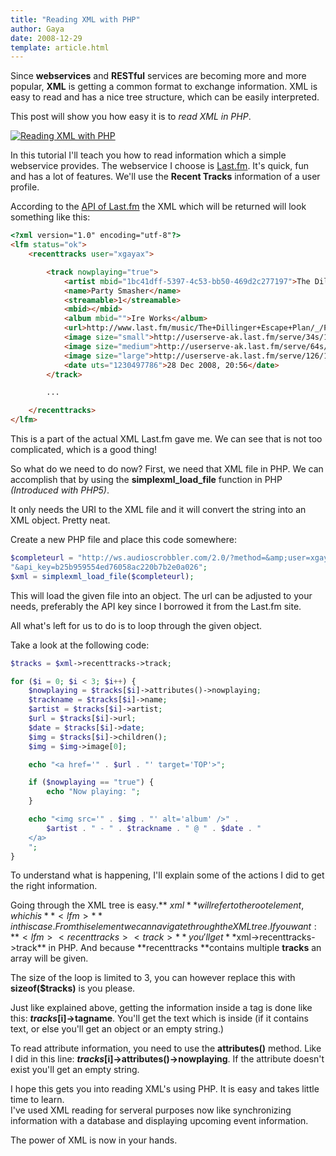 ```yaml
---
title: "Reading XML with PHP"
author: Gaya
date: 2008-12-29
template: article.html
---
```

Since **webservices** and **RESTful** services are becoming more and more popular, **XML** is getting a common format to exchange information. XML is easy to read and has a nice tree structure, which can be easily interpreted.

This post will show you how easy it is to *read XML in PHP*.

[![Reading XML with PHP](/articles/reading-xml-with-php/xml.jpg "Reading XML with PHP")](/articles/reading-xml-with-php/)

<span class="more"></span>

In this tutorial I'll teach you how to read information which a simple webservice provides. The webservice I choose is [Last.fm](http://www.last.fm/api). It's quick, fun and has a lot of features. We'll use the **Recent Tracks** information of a user profile.

According to the [API of Last.fm](http://www.last.fm/api/) the XML which will be returned will look something like this:


```html
<?xml version="1.0" encoding="utf-8"?>
<lfm status="ok">
    <recenttracks user="xgayax">

        <track nowplaying="true">
            <artist mbid="1bc41dff-5397-4c53-bb50-469d2c277197">The Dillinger Escape Plan</artist>
            <name>Party Smasher</name>
            <streamable>1</streamable>
            <mbid></mbid>
            <album mbid="">Ire Works</album>
            <url>http://www.last.fm/music/The+Dillinger+Escape+Plan/_/Party+Smasher</url>
            <image size="small">http://userserve-ak.last.fm/serve/34s/19117171.jpg</image>
            <image size="medium">http://userserve-ak.last.fm/serve/64s/19117171.jpg</image>
            <image size="large">http://userserve-ak.last.fm/serve/126/19117171.jpg</image>
            <date uts="1230497786">28 Dec 2008, 20:56</date>
        </track>

        ...

    </recenttracks>
</lfm>
```


This is a part of the actual XML Last.fm gave me. We can see that is not too complicated, which is a good thing!

So what do we need to do now? First, we need that XML file in PHP. We can accomplish that by using the **simplexml_load_file** function in PHP *(Introduced with PHP5)*.

It only needs the URI to the XML file and it will convert the string into an XML object. Pretty neat.

Create a new PHP file and place this code somewhere:


```php
$completeurl = "http://ws.audioscrobbler.com/2.0/?method=&amp;user=xgayax" .
"&api_key=b25b959554ed76058ac220b7b2e0a026";
$xml = simplexml_load_file($completeurl);
```


This will load the given file into an object. The url can be adjusted to your needs, preferably the API key since I borrowed it from the Last.fm site.

All what's left for us to do is to loop through the given object.

Take a look at the following code:


```php
$tracks = $xml->recenttracks->track;

for ($i = 0; $i < 3; $i++) {
    $nowplaying = $tracks[$i]->attributes()->nowplaying;
    $trackname = $tracks[$i]->name;
    $artist = $tracks[$i]->artist;
    $url = $tracks[$i]->url;
    $date = $tracks[$i]->date;
    $img = $tracks[$i]->children();
    $img = $img->image[0];

    echo "<a href='" . $url . "' target='TOP'>";

    if ($nowplaying == "true") {
        echo "Now playing: ";
    }

    echo "<img src='" . $img . "' alt='album' />" . 
        $artist . " - " . $trackname . " @ " . $date . "
    </a>
    ";
}
```


To understand what is happening, I'll explain some of the actions I did to get the right information.

Going through the XML tree is easy.** $xml** will refer to the root element, which is **<lfm>** in this case. From this element we can navigate through the XML tree.  
 If you want: **<lfm><recenttracks><track>** you'll get **$xml->recenttracks->track** in PHP. And because **recenttracks **contains multiple **tracks** an array will be given.

The size of the loop is limited to 3, you can however replace this with **sizeof($tracks)** is you please.

Just like explained above, getting the information inside a tag is done like this: **$tracks[$i]->tagname**. You'll get the text which is inside (if it contains text, or else you'll get an object or an empty string.)

To read attribute information, you need to use the **attributes()** method. Like I did in this line: **$tracks[$i]->attributes()->nowplaying**. If the attribute doesn't exist you'll get an empty string.

I hope this gets you into reading XML's using PHP. It is easy and takes little time to learn.  
 I've used XML reading for serveral purposes now like synchronizing information with a database and displaying upcoming event information.

The power of XML is now in your hands.